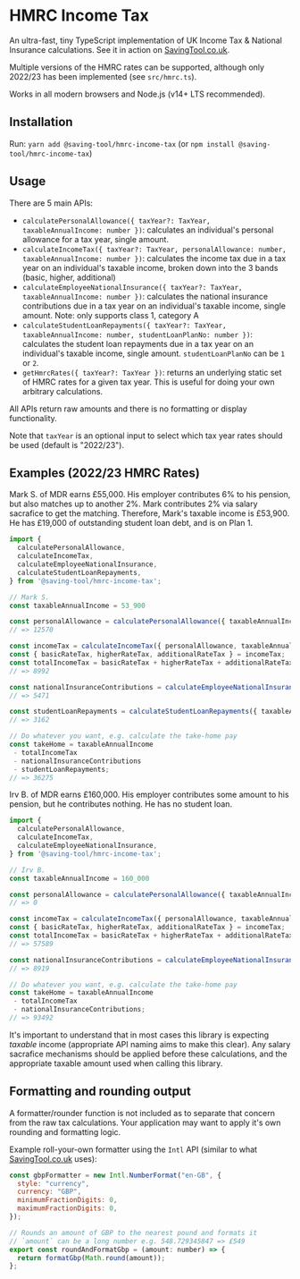# HMRC Income Tax

An ultra-fast, tiny TypeScript implementation of UK Income Tax & National Insurance calculations. See it in action on [SavingTool.co.uk](https://savingtool.co.uk).

Multiple versions of the HMRC rates can be supported, although only 2022/23 has been implemented (see `src/hmrc.ts`).

Works in all modern browsers and Node.js (v14+ LTS recommended).

## Installation

Run: `yarn add @saving-tool/hmrc-income-tax` (or `npm install @saving-tool/hmrc-income-tax`)

## Usage

There are 5 main APIs:

- `calculatePersonalAllowance({ taxYear?: TaxYear, taxableAnnualIncome: number })`: calculates an individual's personal allowance for a tax year, single amount.
- `calculateIncomeTax({ taxYear?: TaxYear, personalAllowance: number, taxableAnnualIncome: number })`: calculates the income tax due in a tax year on an individual's taxable income, broken down into the 3 bands (basic, higher, additional)
- `calculateEmployeeNationalInsurance({ taxYear?: TaxYear, taxableAnnualIncome: number })`: calculates the national insurance contributions due in a tax year on an individual's taxable income, single amount. Note: only supports class 1, category A
- `calculateStudentLoanRepayments({ taxYear?: TaxYear, taxableAnnualIncome: number, studentLoanPlanNo: number })`: calculates the student loan repayments due in a tax year on an individual's taxable income, single amount. `studentLoanPlanNo` can be `1` or `2`.
- `getHmrcRates({ taxYear?: TaxYear })`: returns an underlying static set of HMRC rates for a given tax year. This is useful for doing your own arbitrary calculations.

All APIs return raw amounts and there is no formatting or display functionality.

Note that `taxYear` is an optional input to select which tax year rates should be used (default is "2022/23").

## Examples (2022/23 HMRC Rates)

Mark S. of MDR earns £55,000. His employer contributes 6% to his pension, but also matches up to another 2%. Mark contributes 2% via salary sacrafice to get the matching. Therefore, Mark's taxable income is £53,900. He has £19,000 of outstanding student loan debt, and is on Plan 1.

```javascript
import {
  calculatePersonalAllowance,
  calculateIncomeTax,
  calculateEmployeeNationalInsurance,
  calculateStudentLoanRepayments,
} from '@saving-tool/hmrc-income-tax';

// Mark S.
const taxableAnnualIncome = 53_900

const personalAllowance = calculatePersonalAllowance({ taxableAnnualIncome });
// => 12570

const incomeTax = calculateIncomeTax({ personalAllowance, taxableAnnualIncome });
const { basicRateTax, higherRateTax, additionalRateTax } = incomeTax;
const totalIncomeTax = basicRateTax + higherRateTax + additionalRateTax;
// => 8992

const nationalInsuranceContributions = calculateEmployeeNationalInsurance({ taxableAnnualIncome });
// => 5471

const studentLoanRepayments = calculateStudentLoanRepayments({ taxableAnnualIncome, studentLoanPlanNo: 1 });
// => 3162

// Do whatever you want, e.g. calculate the take-home pay
const takeHome = taxableAnnualIncome
 - totalIncomeTax
 - nationalInsuranceContributions
 - studentLoanRepayments;
// => 36275
```


Irv B. of MDR earns £160,000. His employer contributes some amount to his pension, but he contributes nothing. He has no student loan.

```javascript
import {
  calculatePersonalAllowance,
  calculateIncomeTax,
  calculateEmployeeNationalInsurance,
} from '@saving-tool/hmrc-income-tax';

// Irv B.
const taxableAnnualIncome = 160_000

const personalAllowance = calculatePersonalAllowance({ taxableAnnualIncome });
// => 0

const incomeTax = calculateIncomeTax({ personalAllowance, taxableAnnualIncome });
const { basicRateTax, higherRateTax, additionalRateTax } = incomeTax;
const totalIncomeTax = basicRateTax + higherRateTax + additionalRateTax;
// => 57589

const nationalInsuranceContributions = calculateEmployeeNationalInsurance({ taxableAnnualIncome });
// => 8919

// Do whatever you want, e.g. calculate the take-home pay
const takeHome = taxableAnnualIncome
 - totalIncomeTax
 - nationalInsuranceContributions;
// => 93492
```

It's important to understand that in most cases this library is expecting *taxable* income (appropriate API naming aims to make this clear). Any salary sacrafice mechanisms should be applied before these calculations, and the appropriate taxable amount used when calling this library.


## Formatting and rounding output

A formatter/rounder function is not included as to separate that concern from the raw tax calculations. Your application may want to apply it's own rounding and formatting logic.

Example roll-your-own formatter using the `Intl` API (similar to what [SavingTool.co.uk](https://savingtool.co.uk) uses):

```javascript
const gbpFormatter = new Intl.NumberFormat("en-GB", {
  style: "currency",
  currency: "GBP",
  minimumFractionDigits: 0,
  maximumFractionDigits: 0,
});

// Rounds an amount of GBP to the nearest pound and formats it
// `amount` can be a long number e.g. 548.729345847 => £549
export const roundAndFormatGbp = (amount: number) => {
  return formatGbp(Math.round(amount));
};

```